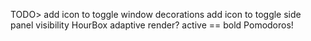 TODO>
  add icon to toggle window decorations
  add icon to toggle side panel visibility
  HourBox adaptive render? active == bold
  Pomodoros!
